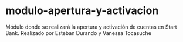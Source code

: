 # modulo-apertura-y-activacion
Módulo donde se realizará la apertura y activación de cuentas en Start Bank. Realizado por Esteban Durando y Vanessa Tocasuche
